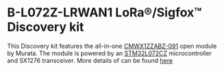 # B-L072Z-LRWAN1 LoRa®/Sigfox™ Discovery kit
This Discovery kit features the all-in-one [CMWX1ZZABZ-091](https://www.murata.com/en-sg/products/connectivitymodule/lpwa/overview/lineup/type-abz-091) open module by Murata. The module is powered by an [STM32L072CZ](https://www.st.com/en/microcontrollers-microprocessors/stm32l072cz.html) microcontroller and SX1276 transceiver. More details of can be found [here](https://www.st.com/en/evaluation-tools/b-l072z-lrwan1.html)